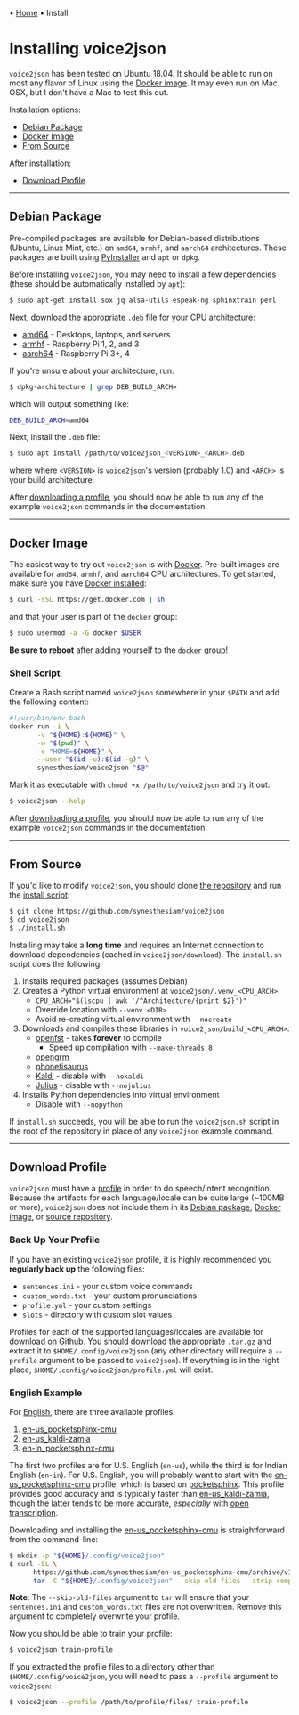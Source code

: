&#8226; [Home](index.md) &#8226; Install

# Installing voice2json

`voice2json` has been tested on Ubuntu 18.04. It should be able to run on most any flavor of Linux using the [Docker image](#docker-image). It may even run on Mac OSX, but I don't have a Mac to test this out.

Installation options:

* [Debian Package](#debian-package)
* [Docker Image](#docker-image)
* [From Source](#from-source)

After installation:

* [Download Profile](#download-profile)

---

## Debian Package

Pre-compiled packages are available for Debian-based distributions (Ubuntu, Linux Mint, etc.) on `amd64`, `armhf`, and `aarch64` architectures. These packages are built using [PyInstaller](https://www.pyinstaller.org) and `apt` or `dpkg`.

Before installing `voice2json`, you may need to install a few dependencies (these should be automatically installed by `apt`):

```bash
$ sudo apt-get install sox jq alsa-utils espeak-ng sphinxtrain perl
```

Next, download the appropriate `.deb` file for your CPU architecture:

* [amd64](https://github.com/synesthesiam/voice2json/releases/download/v1.0-beta/voice2json_1.0_amd64.deb) - Desktops, laptops, and servers
* [armhf](https://github.com/synesthesiam/voice2json/releases/download/v1.0-beta/voice2json_1.0_armhf.deb) - Raspberry Pi 1, 2, and 3
* [aarch64](https://github.com/synesthesiam/voice2json/releases/download/v1.0-beta/voice2json_1.0_aarch64.deb) - Raspberry Pi 3+, 4

If you're unsure about your architecture, run:

```bash
$ dpkg-architecture | grep DEB_BUILD_ARCH=
```

which will output something like:

```bash
DEB_BUILD_ARCH=amd64
```

Next, install the `.deb` file:

```bash
$ sudo apt install /path/to/voice2json_<VERSION>_<ARCH>.deb
```

where where `<VERSION>` is `voice2json`'s version (probably 1.0) and `<ARCH>` is your build architecture.

After [downloading a profile](#download-profile), you should now be able to run any of the example `voice2json` commands in the documentation.

---

## Docker Image

The easiest way to try out `voice2json` is with [Docker](https://docker.com). Pre-built images are available for `amd64`, `armhf`, and `aarch64` CPU architectures. To get started, make sure you have [Docker installed](https://docs.docker.com/install/):

```bash
$ curl -sSL https://get.docker.com | sh
```
    
and that your user is part of the `docker` group:

```bash
$ sudo usermod -a -G docker $USER
```
    
**Be sure to reboot** after adding yourself to the `docker` group!

### Shell Script

Create a Bash script named `voice2json` somewhere in your `$PATH` and add the following content:

```bash
#!/usr/bin/env bash
docker run -i \
       -v "${HOME}:${HOME}" \
       -w "$(pwd)" \
       -e "HOME=${HOME}" \
       --user "$(id -u):$(id -g)" \
       synesthesiam/voice2json "$@"
```

Mark it as executable with `chmod +x /path/to/voice2json` and try it out:

```bash
$ voice2json --help
```

After [downloading a profile](#download-profile), you should now be able to run any of the example `voice2json` commands in the documentation.

---

## From Source

If you'd like to modify `voice2json`, you should clone [the repository](https://github.com/synesthesiam/voice2json) and run the [install script](https://github.com/synesthesiam/voice2json/blob/master/install.sh):

```bash
$ git clone https://github.com/synesthesiam/voice2json
$ cd voice2json
$ ./install.sh
```

Installing may take a **long time** and requires an Internet connection to download dependencies (cached in `voice2json/download`). The `install.sh` script does the following:

1. Installs required packages (assumes Debian)
2. Creates a Python virtual environment at `voice2json/.venv_<CPU_ARCH>`
    * `CPU_ARCH="$(lscpu | awk '/^Architecture/{print $2}')"`
    * Override location with `--venv <DIR>`
    * Avoid re-creating virtual environment with `--nocreate`
3. Downloads and compiles these libraries in `voice2json/build_<CPU_ARCH>`:
    * [openfst](http://www.openfst.org) - takes **forever** to compile
        * Speed up compilation with `--make-threads 8`
    * [opengrm](http://www.opengrm.org/twiki/bin/view/GRM/NGramLibrary)
    * [phonetisaurus](https://github.com/AdolfVonKleist/Phonetisaurus)
    * [Kaldi](https://kaldi-asr.org) - disable with `--nokaldi`
    * [Julius](https://github.com/julius-speech/julius) - disable with `--nojulius`
4. Installs Python dependencies into virtual environment
    * Disable with `--nopython`

If `install.sh` succeeds, you will be able to run the `voice2json.sh` script in the root of the repository in place of any `voice2json` example command.

---

## Download Profile

`voice2json` must have a [profile](profiles.md) in order to do speech/intent recognition. Because the artifacts for each language/locale can be quite large (~100MB or more), `voice2json` does not include them in its [Debian package](#debian-package), [Docker image](#docker-image), or [source repository](#from-source).

### Back Up Your Profile

If you have an existing `voice2json` profile, it is highly recommended you **regularly back up** the following files:

* `sentences.ini` - your custom voice commands
* `custom_words.txt` - your custom pronunciations
* `profile.yml` - your custom settings
* `slots` - directory with custom slot values


Profiles for each of the supported languages/locales are available for [download on Github](https://github.com/synesthesiam/voice2json-profiles). You should download the appropriate `.tar.gz` and extract it to `$HOME/.config/voice2json` (any other directory will require a `--profile` argument to be passed to `voice2json`). If everything is in the right place, `$HOME/.config/voice2json/profile.yml` will exist.

### English Example

For [English](https://github.com/synesthesiam/voice2json-profiles/tree/master/english), there are three available profiles:

1. [en-us_pocketsphinx-cmu](https://github.com/synesthesiam/en-us_pocketsphinx-cmu)
2. [en-us_kaldi-zamia](https://github.com/synesthesiam/en-us_kaldi-zamia)
3. [en-in_pocketsphinx-cmu](https://github.com/synesthesiam/en-in_pocketsphinx-cmu)

The first two profiles are for U.S. English (`en-us`), while the third is for Indian English (`en-in`). For U.S. English, you will probably want to start with the [en-us_pocketsphinx-cmu](https://github.com/synesthesiam/en-us_pocketsphinx-cmu) profile, which is based on [pocketsphinx](https://github.com/cmusphinx/pocketsphinx). This profile provides good accuracy and is typically faster than [en-us_kaldi-zamia](https://github.com/synesthesiam/en-us_kaldi-zamia), though the latter tends to be more accurate, *especially* with [open transcription](commands.md#open-transcription).

Downloading and installing the [en-us_pocketsphinx-cmu](https://github.com/synesthesiam/en-us_pocketsphinx-cmu) is straightforward from the command-line:

```bash
$ mkdir -p "${HOME}/.config/voice2json"
$ curl -SL \
      https://github.com/synesthesiam/en-us_pocketsphinx-cmu/archive/v1.0.tar.gz | \
      tar -C "${HOME}/.config/voice2json" --skip-old-files --strip-components=1 -xzvf -
```

**Note**: The `--skip-old-files` argument to `tar` will ensure that your `sentences.ini` and `custom_words.txt` files are not overwritten. Remove this argument to completely overwrite your profile.

Now you should be able to train your profile:

```bash
$ voice2json train-profile
```

If you extracted the profile files to a directory other than `$HOME/.config/voice2json`, you will need to pass a `--profile` argument to `voice2json`:

```bash
$ voice2json --profile /path/to/profile/files/ train-profile
```

